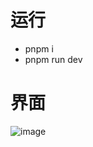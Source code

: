# 运行
- pnpm i
- pnpm run dev

# 界面
![image](https://github.com/imoo666/aitool/assets/128702888/d9da5539-573f-4a3e-a871-8914778e8a91)

